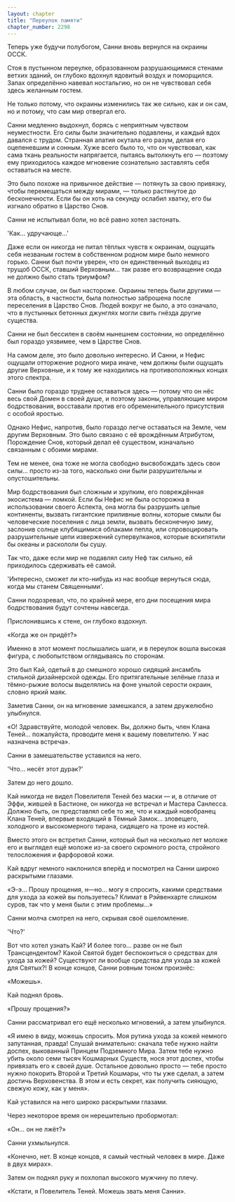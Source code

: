 ```yaml
---
layout: chapter
title: "Переулок памяти"
chapter_number: 2298
---
```




Теперь уже будучи полубогом, Санни вновь вернулся на окраины ОССК.

Стоя в пустынном переулке, образованном разрушающимися стенами ветхих зданий, он глубоко вдохнул ядовитый воздух и поморщился. Запах определённо навевал ностальгию, но он не чувствовал себя здесь желанным гостем.

Не только потому, что окраины изменились так же сильно, как и он сам, но и потому, что сам мир отвергал его.

Санни медленно выдохнул, борясь с неприятным чувством неуместности. Его силы были значительно подавлены, и каждый вдох давался с трудом. Странная апатия окутала его разум, делая его оцепеневшим и сонным. Хуже всего было то, что он чувствовал, как сама ткань реальности напрягается, пытаясь вытолкнуть его — поэтому ему приходилось каждое мгновение сознательно заставлять себя оставаться на месте.

Это было похоже на привычное действие — потянуть за свою привязку, чтобы перемещаться между мирами, — только растянутое до бесконечности. Если бы он хоть на секунду ослабил хватку, его бы изгнало обратно в Царство Снов.

Санни не испытывал боли, но всё равно хотел застонать.

'Как... удручающе...'

Даже если он никогда не питал тёплых чувств к окраинам, ощущать себя незваным гостем в собственном родном мире было немного горько. Санни был почти уверен, что он единственный выходец из трущоб ОССК, ставший Верховным... так разве его возвращение сюда не должно было стать триумфом?

В любом случае, он был настороже. Окраины теперь были другими — эта область, в частности, была полностью заброшена после переселения в Царство Снов. Людей вокруг не было, а это означало, что в пустынных бетонных джунглях могли свить гнёзда другие существа.

Санни не был бессилен в своём нынешнем состоянии, но определённо был гораздо уязвимее, чем в Царстве Снов.

На самом деле, это было довольно интересно. И Санни, и Нефис ощущали отторжение родного мира иначе, чем должны были ощущать другие Верховные, и к тому же находились на противоположных концах этого спектра.

Санни было гораздо труднее оставаться здесь — потому что он нёс весь свой Домен в своей душе, и поэтому законы, управляющие миром бодрствования, восставали против его обременительного присутствия с особой яростью.

Однако Нефис, напротив, было гораздо легче оставаться на Земле, чем другим Верховным. Это было связано с её врождённым Атрибутом, Порождение Снов, который делал её существом, изначально связанным с обоими мирами.

Тем не менее, она тоже не могла свободно высвобождать здесь свои силы... просто из-за того, насколько они были разрушительны и опустошительны.

Мир бодрствования был сложным и хрупким, его повреждённая экосистема — ломкой. Если бы Нефис не была осторожна в использовании своего Аспекта, она могла бы разрушить целые континенты, вызвать гигантские приливные волны, которые смыли бы человеческие поселения с лица земли, вызвать бесконечную зиму, заслонив солнце клубящимися облаками пепла, или спровоцировать разрушительные цепи извержений супервулканов, которые вскипятили бы океаны и раскололи бы сушу.

Так что, даже если мир не подавлял силу Неф так сильно, ей приходилось сдерживать её самой.

'Интересно, сможет ли кто-нибудь из нас вообще вернуться сюда, когда мы станем Священными'.

Санни подозревал, что, по крайней мере, его дни посещения мира бодрствования будут сочтены навсегда.

Прислонившись к стене, он глубоко вздохнул.

«Когда же он придёт?»

Именно в этот момент послышались шаги, и в переулок вошла высокая фигура, с любопытством оглядываясь по сторонам.

Это был Кай, одетый в до смешного хорошо сидящий ансамбль стильной дизайнерской одежды. Его притягательные зелёные глаза и тёмно-рыжие волосы выделялись на фоне унылой серости окраин, словно яркий маяк.

Заметив Санни, он на мгновение замешкался, а затем дружелюбно улыбнулся.

«О! Здравствуйте, молодой человек. Вы, должно быть, член Клана Теней... пожалуйста, проводите меня к вашему повелителю. У нас назначена встреча».

Санни в замешательстве уставился на него.

'Что... несёт этот дурак?'

Затем до него дошло.

Кай никогда не видел Повелителя Теней без маски — и, в отличие от Эффи, жившей в Бастионе, он никогда не встречал и Мастера Санлесса. Должно быть, он представлял себе то же, что и каждый новобранец Клана Теней, впервые входящий в Тёмный Замок... зловещего, холодного и высокомерного тирана, сидящего на троне из костей.

Вместо этого он встретил Санни, который был на несколько лет моложе его и выглядел ещё моложе из-за своего скромного роста, стройного телосложения и фарфоровой кожи.

Кай вдруг немного наклонился вперёд и посмотрел на Санни широко раскрытыми глазами.

«Э-э... Прошу прощения, н—но... могу я спросить, какими средствами для ухода за кожей вы пользуетесь? Климат в Рэйвенхарте слишком суров, так что у меня были с этим проблемы…»

Санни молча смотрел на него, скрывая своё ошеломление.

'Что?'

Вот что хотел узнать Кай? И более того... разве он не был Трансцендентом? Какой Святой будет беспокоиться о средствах для ухода за кожей? Существуют ли вообще средства для ухода за кожей для Святых?! В конце концов, Санни ровным тоном произнёс:

«Можешь».

Кай поднял бровь.

«Прошу прощения?»

Санни рассматривал его ещё несколько мгновений, а затем улыбнулся.

«Я имею в виду, можешь спросить. Моя рутина ухода за кожей немного запутанная, правда! Слушай внимательно: сначала тебе нужно найти доспех, выкованный Принцем Подземного Мира. Затем тебе нужно убить около семи тысяч Кошмарных Существ, нося этот доспех, чтобы привязать его к своей душе. Остальное довольно просто — тебе просто нужно покорить Второй и Третий Кошмары, что ты уже сделал, а затем достичь Верховенства. В этом и есть секрет, как получить сияющую, свежую кожу, как у меня».

Кай уставился на него широко раскрытыми глазами.

Через некоторое время он нерешительно пробормотал:

«Он... он не лжёт?»

Санни ухмыльнулся.

«Конечно, нет. В конце концов, я самый честный человек в мире. Даже в двух мирах».

Затем он поднял руку и похлопал высокого мужчину по плечу.

«Кстати, я Повелитель Теней. Можешь звать меня Санни».

